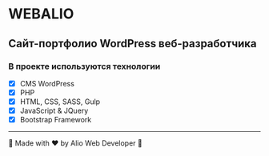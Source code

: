 # WEBALIO

## Сайт-портфолио WordPress веб-разработчика



### В проекте используются технологии
- [x] CMS WordPress
- [x] PHP
- [x] HTML, CSS, SASS, Gulp
- [x] JavaScript & JQuery
- [x] Bootstrap Framework

---
:game_die: Made with ♥ by Alio Web Developer :game_die:




